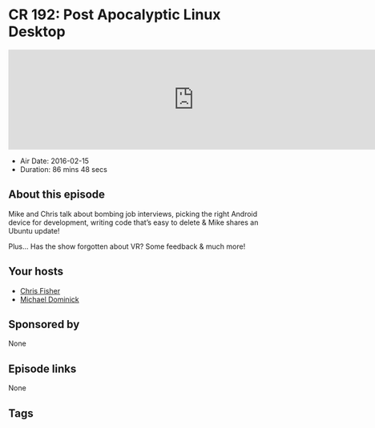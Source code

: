 # CR 192: Post Apocalyptic Linux Desktop

<iframe src="https://player.fireside.fm/v2/MLf2ZzhC+3nhi29fN?theme=dark" width="740" height="200" frameborder="0" scrolling="no"></iframe>

* Air Date: 2016-02-15
* Duration: 86 mins 48 secs

## About this episode

Mike and Chris talk about bombing job interviews, picking the right Android device for development, writing code that’s easy to delete & Mike shares an Ubuntu update!

Plus… Has the show forgotten about VR? Some feedback & much more!

## Your hosts
* [Chris Fisher](https://coder.show/hosts/chrislas)
* [Michael Dominick](https://coder.show/hosts/michael)

## Sponsored by

None



## Episode links

None



## Tags

